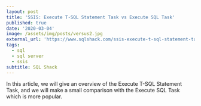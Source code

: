 ```yaml
---
layout: post
title: 'SSIS: Execute T-SQL Statement Task vs Execute SQL Task'
published: true
date: '2020-03-04'
image: /assets/img/posts/versus2.jpg
external_url: 'https://www.sqlshack.com/ssis-execute-t-sql-statement-task-vs-execute-sql-task/'
tags:
  - sql
  - sql server
  - ssis
subtitle: SQL Shack
---
```

In this article, we will give an overview of the Execute T-SQL Statement Task, and we will make a small comparison with the Execute SQL Task which is more popular.
